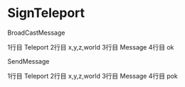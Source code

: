 # SignTeleport

BroadCastMessage

1行目 Teleport
2行目 x,y,z,world
3行目 Message
4行目 ok

SendMessage

1行目 Teleport
2行目 x,y,z,world
3行目 Message
4行目 pok
